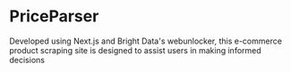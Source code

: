# PriceParser
Developed using Next.js and Bright Data's webunlocker, this e-commerce product scraping site is designed to assist users in making informed decisions
